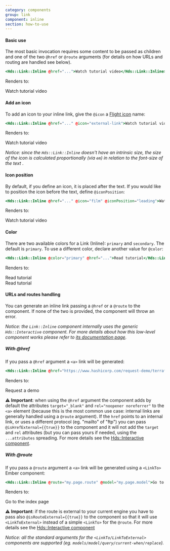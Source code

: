 ```yaml
---
category: components
group: link
component: inline
section: how-to-use
---
```


#### Basic use

The most basic invocation requires some content to be passed as children and one of the two `@href` or `@route` arguments (for details on how URLs and routing are handled see below).

```handlebars
<Hds::Link::Inline @href="...">Watch tutorial video</Hds::Link::Inline>
```

Renders to:

Watch tutorial video

#### Add an icon

To add an icon to your inline link, give the `@icon` a [Flight icon](https://flight-hashicorp.vercel.app/) name:

```handlebars
<Hds::Link::Inline @href="..." @icon="external-link">Watch tutorial video</Hds::Link::Inline>
```

Renders to:

Watch tutorial video

_Notice: since the `Hds::Link::Inline` doesn't have an intrinsic size, the size of the icon is calculated proportionally (via `em`) in relation to the font-size of the text_ .

#### Icon position

By default, if you define an icon, it is placed after the text. If you would like to position the icon before the text, define `@iconPosition`:

```handlebars
<Hds::Link::Inline @href="..." @icon="film" @iconPosition="leading">Watch tutorial video</Hds::Link::Inline>
```

Renders to:

Watch tutorial video

#### Color

There are two available colors for a Link (Inline): `primary` and `secondary`. The default is `primary`. To use a different color, declare another value for `@color`:

```handlebars
<Hds::Link::Inline @color="primary" @href="...">Read tutorial</Hds::Link::Inline>
```

Renders to:

Read tutorial  
Read tutorial

#### URLs and routes handling

You can generate an inline link passing a `@href` or a `@route` to the component. If none of the two is provided, the component will throw an error.

_Notice: the `Link::Inline` component internally uses the generic `Hds::Interactive` component. For more details about how this low-level component works please refer to [its documentation page](/utilities/interactive/01_overview/)._

##### With @href

If you pass a `@href` argument a `<a>` link will be generated:

```handlebars
<Hds::Link::Inline @href="https://www.hashicorp.com/request-demo/terraform">Request a demo</Hds::Link::Inline>
```

Renders to:

Request a demo

⚠️ **Important**: when using the `@href` argument the component adds by default the attributes `target="_blank"` and `rel="noopener noreferrer"` to the `<a>` element (because this is the most common use case: internal links are generally handled using a `@route` argument). If the `href` points to an internal link, or uses a different protocol (eg. "mailto" of "ftp") you can pass `@isHrefExternal={{true}}` to the component and it will not add the `target` and `rel` attributes (but you can pass yours if needed, using the `...attributes` spreading. For more details see the [Hds::Interactive component](/utilities/interactive/01_overview/).

##### With @route

If you pass a `@route` argument a `<a>` link will be generated using a `<LinkTo>` Ember component:

```handlebars
<Hds::Link::Inline @route="my.page.route" @model="my.page.model">Go to the index page</Hds::Link::Inline>
```

Renders to:

Go to the index page

⚠️ **Important**: if the route is external to your current engine you have to pass also `@isRouteExternal={{true}}` to the component so that it will use `<LinkToExternal>` instead of a simple `<LinkTo>` for the `@route`. For more details see the [Hds::Interactive component](/utilities/interactive/01_overview/)

_Notice: all the standard arguments for the `<LinkTo/LinkToExternal>` components are supported (eg. `models/model/query/current-when/replace`)._